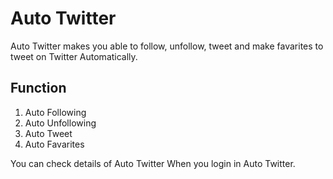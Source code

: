 # Auto Twitter
Auto Twitter makes you able to follow, unfollow, tweet and make favarites to tweet on Twitter Automatically.

## Function
1. Auto Following
2. Auto Unfollowing
3. Auto Tweet
4. Auto Favarites

You can check details of Auto Twitter When you login in Auto Twitter.
